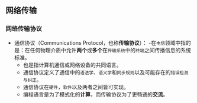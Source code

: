 ## 网络传输

### 网络传输协议
- 通信协议（Communications Protocol，也称**传输协议**）：
  -在`电信`领域中指的是：在任何物理介质中允许**两个**或**多个**在`传输系统`中的`终端`之间传播信息的系统标准。  
  - 也是指计算机通信或网络设备的共同语言。
  - 通信协议定义了通信中的`语法学`、`语义学`和`同步规则`以及可能存在的`错误检测与纠正`。
  - 通信协议在`硬件`，`软件`以及两者之间皆可实现。
  - 编程语言是为了模式化的**计算**，而传输协议为了更畅通的**交流**。
